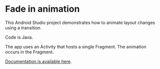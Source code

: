 # Fade in animation

This Android Studio project demonstrates how to animate layout changes using a transition.

Code is Java.

The app uses an Activity that hosts a single Fragment. The animation occurs in the Fragment.

[Documentation is available here](https://developer.android.com/training/transitions).
